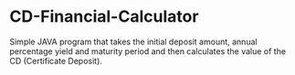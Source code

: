 # CD-Financial-Calculator
Simple JAVA program that takes the initial deposit amount, annual percentage yield and maturity period and then calculates the value of the CD (Certificate Deposit).
